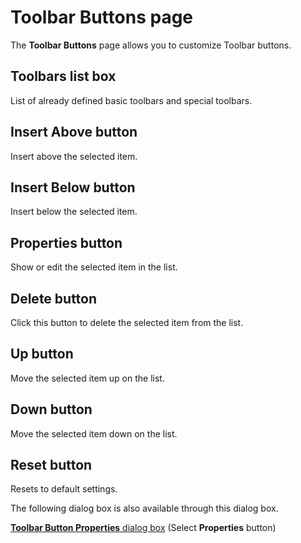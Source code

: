 # Toolbar Buttons page

The **Toolbar Buttons** page allows you to customize Toolbar buttons.

## Toolbars list box

List of already defined basic toolbars and special toolbars.

## Insert Above button

Insert above the selected item.

## Insert Below button

Insert below the selected item.

## Properties button

Show or edit the selected item in the list.

## Delete button

Click this button to delete the selected item from the list.

## Up button

Move the selected item up on the list.

## Down button

Move the selected item down on the list.

## Reset button

Resets to default settings.

The following dialog box is also available through this dialog box.

[**Toolbar Button Properties** dialog box](properties/index) (Select **Properties** button)

